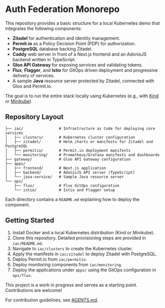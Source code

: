 # Auth Federation Monorepo

This repository provides a basic structure for a local Kubernetes demo that integrates the following components:

- **Zitadel** for authentication and identity management.
- **Permit.io** as a Policy Decision Point (PDP) for authorization.
- **PostgreSQL** database backing Zitadel.
- **Caddy** web server in front of a Next.js frontend and an AdonisJS backend written in TypeScript.
- **Gloo API Gateway** for exposing services and validating tokens.
- **Flux**, **Flagger**, and **Istio** for GitOps driven deployment and progressive delivery of services.
- A sample **Java** resource server protected by Zitadel, connected with Gloo and Permit.io.

The goal is to run the entire stack locally using Kubernetes (e.g., with [Kind](https://kind.sigs.k8s.io/) or [Minikube](https://minikube.sigs.k8s.io/)).

## Repository Layout

```
├── iac/                # Infrastructure as Code for deploying core services
│   ├── clusters/       # Kubernetes cluster configuration
│   ├── zitadel/        # Helm charts or manifests for Zitadel and PostgreSQL
│   ├── permitio/       # Permit.io deployment manifests
│   └── monitoring/     # Prometheus/Grafana manifests and dashboards
├── gateway/            # Gloo API Gateway configuration
├── apps/
│   ├── frontend/       # Next.js application
│   ├── backend/        # AdonisJS API server (TypeScript)
│   └── java-service/   # Sample Java resource server
└── ops/
    ├── flux/           # Flux GitOps configuration
    └── istio/          # Istio and Flagger setup
```

Each directory contains a `README.md` explaining how to deploy the component.

## Getting Started

1. Install Docker and a local Kubernetes distribution (Kind or Minikube).
2. Clone this repository. Detailed provisioning steps are provided in `iac/README.md`.
3. Navigate to `iac/clusters` to create the Kubernetes cluster.
4. Apply the manifests in `iac/zitadel` to deploy Zitadel with PostgreSQL.
5. Deploy Permit.io from `iac/permitio`.
6. Deploy monitoring components from `iac/monitoring`.
7. Deploy the applications under `apps/` using the GitOps configuration in `ops/flux`.

This project is a work in progress and serves as a starting point. Contributions are welcome!

For contribution guidelines, see [AGENTS.md](AGENTS.md).
